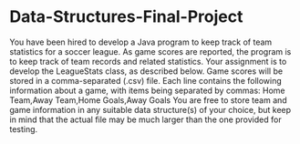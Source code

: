# Data-Structures-Final-Project

You have been hired to develop a Java program to keep track of team statistics for a soccer league. As game scores are reported, the program is to keep track of team records and related statistics. Your assignment is to develop the LeagueStats class, as described below. Game scores will be stored in a comma-separated (.csv) file. Each line contains the following information about a game, with items being separated by commas:
Home Team,Away Team,Home Goals,Away Goals
You are free to store team and game information in any suitable data structure(s) of your choice, but keep in mind that the actual file may be much larger than the one provided for testing.
